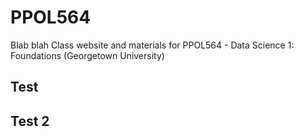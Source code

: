 # PPOL564

Blab blah Class website and materials for PPOL564 - Data Science 1: Foundations (Georgetown University)


## Test 

## Test 2

